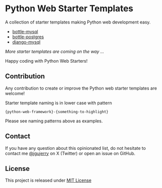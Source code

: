 # Python Web Starter Templates

A collection of starter templates making Python web development easy.

* [bottle-mysql](bottle-mysql/README.md)
* [bottle-postgres](bottle-postgres/README.md)
* [django-mysql](django-mysql/README.md)

*More starter templates are coming on the way ...*

Happy coding with Python Web Starters!


## Contribution

Any contribution to create or improve the Python web starter templates are welcome!

Starter template naming is in lower case with pattern
```
{python-web-framework}-{something-to-highlight}
```

Please see naming patterns above as examples.

## Contact

If you have any question about this opinionated list, do not hesitate to contact me [@jgujerry](https://twitter.com/jgujerry) on X (Twitter) or open an issue on GitHub.


## License

This project is released under [MIT License](LICENSE)
